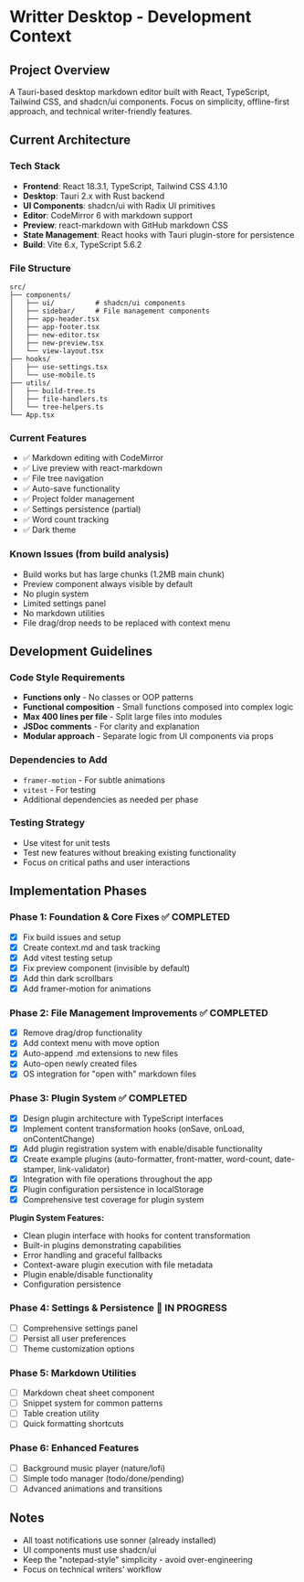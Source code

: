 # Writter Desktop - Development Context

## Project Overview
A Tauri-based desktop markdown editor built with React, TypeScript, Tailwind CSS, and shadcn/ui components. Focus on simplicity, offline-first approach, and technical writer-friendly features.

## Current Architecture

### Tech Stack
- **Frontend**: React 18.3.1, TypeScript, Tailwind CSS 4.1.10
- **Desktop**: Tauri 2.x with Rust backend
- **UI Components**: shadcn/ui with Radix UI primitives
- **Editor**: CodeMirror 6 with markdown support
- **Preview**: react-markdown with GitHub markdown CSS
- **State Management**: React hooks with Tauri plugin-store for persistence
- **Build**: Vite 6.x, TypeScript 5.6.2

### File Structure
```
src/
├── components/
│   ├── ui/          # shadcn/ui components
│   ├── sidebar/     # File management components
│   ├── app-header.tsx
│   ├── app-footer.tsx
│   ├── new-editor.tsx
│   ├── new-preview.tsx
│   └── view-layout.tsx
├── hooks/
│   ├── use-settings.tsx
│   └── use-mobile.ts
├── utils/
│   ├── build-tree.ts
│   ├── file-handlers.ts
│   └── tree-helpers.ts
└── App.tsx
```

### Current Features
- ✅ Markdown editing with CodeMirror
- ✅ Live preview with react-markdown
- ✅ File tree navigation
- ✅ Auto-save functionality
- ✅ Project folder management
- ✅ Settings persistence (partial)
- ✅ Word count tracking
- ✅ Dark theme

### Known Issues (from build analysis)
- Build works but has large chunks (1.2MB main chunk)
- Preview component always visible by default
- No plugin system
- Limited settings panel
- No markdown utilities
- File drag/drop needs to be replaced with context menu

## Development Guidelines

### Code Style Requirements
- **Functions only** - No classes or OOP patterns
- **Functional composition** - Small functions composed into complex logic
- **Max 400 lines per file** - Split large files into modules
- **JSDoc comments** - For clarity and explanation
- **Modular approach** - Separate logic from UI components via props

### Dependencies to Add
- `framer-motion` - For subtle animations
- `vitest` - For testing
- Additional dependencies as needed per phase

### Testing Strategy
- Use vitest for unit tests
- Test new features without breaking existing functionality
- Focus on critical paths and user interactions

## Implementation Phases

### Phase 1: Foundation & Core Fixes ✅ COMPLETED
- [x] Fix build issues and setup
- [x] Create context.md and task tracking
- [x] Add vitest testing setup
- [x] Fix preview component (invisible by default)
- [x] Add thin dark scrollbars
- [x] Add framer-motion for animations

### Phase 2: File Management Improvements ✅ COMPLETED
- [x] Remove drag/drop functionality 
- [x] Add context menu with move option
- [x] Auto-append .md extensions to new files
- [x] Auto-open newly created files
- [x] OS integration for "open with" markdown files

### Phase 3: Plugin System ✅ COMPLETED
- [x] Design plugin architecture with TypeScript interfaces
- [x] Implement content transformation hooks (onSave, onLoad, onContentChange)
- [x] Add plugin registration system with enable/disable functionality
- [x] Create example plugins (auto-formatter, front-matter, word-count, date-stamper, link-validator)
- [x] Integration with file operations throughout the app
- [x] Plugin configuration persistence in localStorage
- [x] Comprehensive test coverage for plugin system

**Plugin System Features:**
- Clean plugin interface with hooks for content transformation
- Built-in plugins demonstrating capabilities
- Error handling and graceful fallbacks
- Context-aware plugin execution with file metadata
- Plugin enable/disable functionality
- Configuration persistence

### Phase 4: Settings & Persistence 🔄 IN PROGRESS
- [ ] Comprehensive settings panel
- [ ] Persist all user preferences
- [ ] Theme customization options

### Phase 5: Markdown Utilities
- [ ] Markdown cheat sheet component
- [ ] Snippet system for common patterns
- [ ] Table creation utility
- [ ] Quick formatting shortcuts

### Phase 6: Enhanced Features
- [ ] Background music player (nature/lofi)
- [ ] Simple todo manager (todo/done/pending)
- [ ] Advanced animations and transitions

## Notes
- All toast notifications use sonner (already installed)
- UI components must use shadcn/ui
- Keep the "notepad-style" simplicity - avoid over-engineering
- Focus on technical writers' workflow